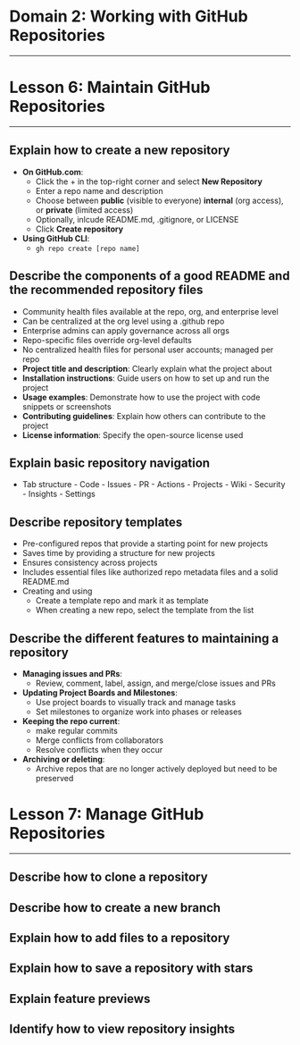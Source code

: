 # Domain 2: Working with GitHub Repositories
---
# Lesson 6: Maintain GitHub Repositories
---
## Explain how to create a new repository
- **On GitHub.com**:
  - Click the + in the top-right corner and select **New Repository**
  - Enter a repo name and description
  - Choose between **public** (visible to everyone) **internal** (org access), or **private** (limited access)
  - Optionally, inlcude README.md, .gitignore, or LICENSE
  - Click **Create repository**
- **Using GitHub CLI**:
  - `gh repo create [repo name]`
## Describe the components of a good README and the recommended repository files
- Community health files available at the repo, org, and enterprise level
- Can be centralized at the org level using a .github repo
- Enterprise admins can apply governance across all orgs
- Repo-specific files override org-level defaults
- No centralized health files for personal user accounts; managed per repo
- **Project title and description**: Clearly explain what the project about
- **Installation instructions**: Guide users on how to set up and run the project
- **Usage examples**: Demonstrate how to use the project with code snippets or screenshots
- **Contributing guidelines**: Explain how others can contribute to the project
- **License information**: Specify the open-source license used
## Explain basic repository navigation
- Tab structure - Code - Issues - PR - Actions - Projects - Wiki - Security - Insights - Settings
## Describe repository templates
- Pre-configured repos that provide a starting point for new projects
- Saves time by providing a structure for new projects
- Ensures consistency across projects
- Includes essential files like authorized repo metadata files and a solid README.md
- Creating and using
  - Create a template repo and mark it as template
  - When creating a new repo, select the template from the list
## Describe the different features to maintaining a repository
- **Managing issues and PRs**:
  - Review, comment, label, assign, and merge/close issues and PRs
- **Updating Project Boards and Milestones**:
  - Use project boards to visually track and manage tasks
  - Set milestones to organize work into phases or releases
- **Keeping the repo current**:
  - make regular commits
  - Merge conflicts from collaborators
  - Resolve conflicts when they occur
- **Archiving or deleting**:
  - Archive repos that are no longer actively deployed but need to be preserved
# Lesson 7: Manage GitHub Repositories
---
## Describe how to clone a repository

## Describe how to create a new branch

## Explain how to add files to a repository

## Explain how to save a repository with stars

## Explain feature previews

## Identify how to view repository insights

